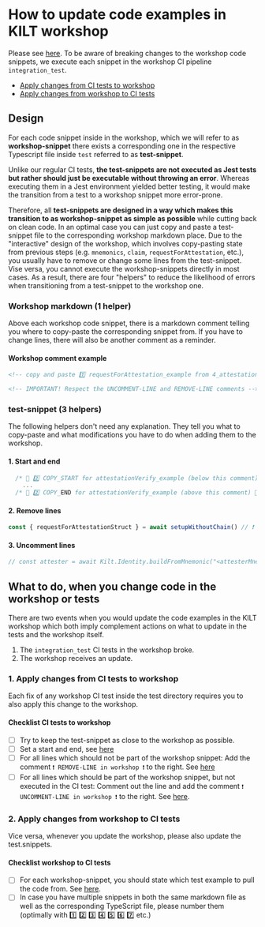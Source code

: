 # How to update code examples in KILT workshop

Please see [here](https://github.com/KILTprotocol/organizational/wiki/How-to-update-code-examples-in-the-KILT-workshop). To be aware of breaking changes to the workshop code snippets, we execute each snippet in the workshop CI pipeline `integration_test`.

- [Apply changes from CI tests to workshop](#1-apply-changes-from-ci-tests-to-workshop)
- [Apply changes from workshop to CI tests](#2-apply-changes-from-workshop-to-ci-tests)

## Design

For each code snippet inside in the workshop, which we will refer to as **workshop-snippet** there exists a corresponding one in the respective Typescript file inside `test` referred to as **test-snippet**.

Unlike our regular CI tests, **the test-snippets are not executed as Jest tests but rather should just be executable without throwing an error**.
Whereas executing them in a Jest environment yielded better testing, it would make the transition from a test to a workshop snippet more error-prone.

Therefore, all **test-snippets are designed in a way which makes this transition to as workshop-snippet as simple as possible** while cutting back on clean code.
In an optimal case you can just copy and paste a test-snippet file to the corresponding workshop markdown place.
Due to the "interactive" design of the workshop, which involves copy-pasting state from previous steps (e.g. `mnemonics`, `claim`, `requestForAttestation`, etc.), you usually have to remove or change some lines from the test-snippet.
Vise versa, you cannot execute the workshop-snippets directly in most cases.
As a result, there are four "helpers" to reduce the likelihood of errors when transitioning from a test-snippet to the workshop one.

### Workshop markdown (1 helper)

Above each workshop code snippet, there is a markdown comment telling you where to copy-paste the corresponding snippet from. If you have to change lines, there will also be another comment as a reminder.

#### Workshop comment example

```markdown
<!-- copy and paste 1️⃣ requestForAttestation_example from 4_attestation.ts -->

<!-- IMPORTANT! Respect the UNCOMMENT-LINE and REMOVE-LINE comments -->
```

### test-snippet (3 helpers)

The following helpers don't need any explanation. They tell you what to copy-paste and what modifications you have to do when adding them to the workshop.

#### 1. Start and end

```javascript
  /* 🚧 2️⃣ COPY_START for attestationVerify_example (below this comment) 🚧  */
    ...
  /* 🚧 2️⃣ COPY_END for attestationVerify_example (above this comment) 🚧  */
```

#### 2. Remove lines

```javascript
const { requestForAttestationStruct } = await setupWithoutChain() // ❗️ REMOVE-LINE in workshop ❗️
```

#### 3. Uncomment lines

```javascript
// const attester = await Kilt.Identity.buildFromMnemonic("<attesterMnemonic>"); //❗️ UNCOMMENT-LINE in workshop ❗️
```

## What to do, when you change code in the workshop or tests

There are two events when you would update the code examples in the KILT workshop which both imply complement actions on what to update in the tests and the workshop itself.

1. The `integration_test` CI tests in the workshop broke.
2. The workshop receives an update.

### 1. Apply changes from CI tests to workshop

Each fix of any workshop CI test inside the test directory requires you to also apply this change to the workshop.

#### Checklist CI tests to workshop

- [ ] Try to keep the test-snippet as close to the workshop as possible.
- [ ] Set a start and end, see [here](#1-start-and-end)
- [ ] For all lines which should not be part of the workshop snippet: Add the comment `❗️ REMOVE-LINE in workshop ❗️` to the right. See [here](#2-remove-lines)
- [ ] For all lines which should be part of the workshop snippet, but not executed in the CI test: Comment out the line and add the comment `❗️ UNCOMMENT-LINE in workshop ❗️` to the right. See [here](#3-uncomment-lines).

### 2. Apply changes from workshop to CI tests

Vice versa, whenever you update the workshop, please also update the test.snippets.

#### Checklist workshop to CI tests

- [ ] For each workshop-snippet, you should state which test example to pull the code from. See [here](#workshop-comment-example).
- [ ] In case you have multiple snippets in both the same markdown file as well as the corresponding TypeScript file, please number them (optimally with 1️⃣ 2️⃣ 3️⃣ 4️⃣ 5️⃣ 6️⃣ 7️⃣ etc.)
